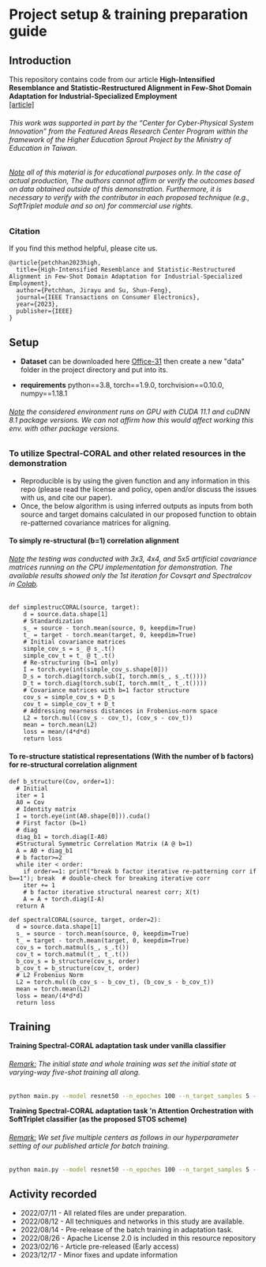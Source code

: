 # Project setup & training preparation guide

## Introduction
This repository contains code from our article **High-Intensified Resemblance and Statistic-Restructured Alignment in Few-Shot Domain Adaptation for Industrial-Specialized Employment**<br/> [[article]](https://ieeexplore.ieee.org/document/10045719)

###### This work was supported in part by the “Center for Cyber-Physical System Innovation” from the Featured Areas Research Center Program within the framework of the Higher Education Sprout Project by the Ministry of Education in Taiwan.

###### <ins>Note</ins> all of this material is for educational purposes only. In the case of actual production, The authors cannot affirm or verify the outcomes based on data obtained outside of this demonstration. Furthermore, it is necessary to verify with the contributor in each proposed technique (e.g., SoftTriplet module and so on) for commercial use rights.

### Citation
If you find this method helpful, please cite us.
```
@article{petchhan2023high,
  title={High-Intensified Resemblance and Statistic-Restructured Alignment in Few-Shot Domain Adaptation for Industrial-Specialized Employment},
  author={Petchhan, Jirayu and Su, Shun-Feng},
  journal={IEEE Transactions on Consumer Electronics},
  year={2023},
  publisher={IEEE}
}
```

## Setup
* **Dataset** can be downloaded here [Office-31](https://faculty.cc.gatech.edu/~judy/domainadapt/) then create a new "data" folder in the project directory and put into its.

* **requirements** python==3.8, torch==1.9.0, torchvision==0.10.0, numpy==1.18.1
###### <ins>Note</ins> the considered environment runs on GPU with CUDA 11.1 and cuDNN 8.1 package versions. We can not affirm how this would affect working this env. with other package versions.

### To utilize Spectral-CORAL and other related resources in the demonstration
* Reproducible is by using the given function and any information in this repo (please read the license and policy, open and/or discuss the issues with us, and cite our paper). 
* Once, the below algorithm is using inferred outputs as inputs from both source and target domains calculated in our proposed function to obtain re-patterned covariance matrices for aligning.

#### To simply re-structural (b=1) correlation alignment
###### <ins>Note</ins> the testing was conducted with 3x3, 4x4, and 5x5 artificial covariance matrices running on the CPU implementation for demonstration. The available results showed only the 1st iteration for Covsqrt and Spectralcov in [Colab](https://colab.research.google.com/drive/1GV9XwNr2ONMmCTTVkFGj-4P-RouCphCh#scrollTo=CrQgvne8fF0Y).
```python3
def simplestrucCORAL(source, target):
    d = source.data.shape[1]
    # Standardization
    s_ = source - torch.mean(source, 0, keepdim=True)
    t_ = target - torch.mean(target, 0, keepdim=True)
    # Initial covariance matrices
    simple_cov_s = s_ @ s_.t()
    simple_cov_t = t_ @ t_.t()
    # Re-structuring (b=1 only)
    I = torch.eye(int(simple_cov_s.shape[0]))
    D_s = torch.diag(torch.sub(I, torch.mm(s_, s_.t())))
    D_t = torch.diag(torch.sub(I, torch.mm(t_, t_.t())))
    # Covariance matrices with b=1 factor structure
    cov_s = simple_cov_s + D_s
    cov_t = simple_cov_t + D_t
    # Addressing nearness distances in Frobenius-norm space
    L2 = torch.mul((cov_s - cov_t), (cov_s - cov_t))
    mean = torch.mean(L2)
    loss = mean/(4*d*d)
    return loss
```
#### To re-structure statistical representations (With the number of b factors) for re-structural correlation alignment
```python3
def b_structure(Cov, order=1):
  # Initial
  iter = 1
  A0 = Cov
  # Identity matrix
  I = torch.eye(int(A0.shape[0])).cuda()
  # First factor (b=1)
  # diag
  diag_b1 = torch.diag(I-A0)
  #Structural Symmetric Correlation Matrix (A @ b=1)
  A = A0 + diag_b1
  # b factor>=2
  while iter < order:
    if order==1: print("break b factor iterative re-patterning corr if b==1"); break  # double-check for breaking iterative corr
    iter += 1
    # b factor iterative structural nearest corr; X(t)
    A = A + torch.diag(I-A)
  return A

def spectralCORAL(source, target, order=2):
  d = source.data.shape[1]
  s_ = source - torch.mean(source, 0, keepdim=True)
  t_ = target - torch.mean(target, 0, keepdim=True)
  cov_s = torch.matmul(s_, s_.t())
  cov_t = torch.matmul(t_, t_.t())
  b_cov_s = b_structure(cov_s, order)
  b_cov_t = b_structure(cov_t, order)
  # L2 Frobenius Norm
  L2 = torch.mul((b_cov_s - b_cov_t), (b_cov_s - b_cov_t))
  mean = torch.mean(L2)
  loss = mean/(4*d*d)
  return loss
```

## Training
**Training Spectral-CORAL adaptation task under vanilla classifier**
###### <ins>Remark:</ins> The initial state and whole training was set the initial state at varying-way five-shot training all along.
```bash
python main.py --model resnet50 --n_epoches 100 --n_target_samples 5 --batch_size 31 --mini_batch_size_g_h 31 --data_type office31 --source amazon --target webcam --dim 31 --C 31 --K 1 --la 1 --att_type n --tf_inv_loss spectralcoral --robust_order 6 --metatest n --mutation r --mutation_style mixup --alpha_mix 0.2 --da_type UDA
```

**Training Spectral-CORAL adaptation task 'n Attention Orchestration with SoftTriplet classifier (as the proposed STOS scheme)**<br/>
###### <ins>Remark:</ins> We set five multiple centers as follows in our hyperparameter setting of our published article for batch training.
```bash
python main.py --model resnet50 --n_epoches 100 --n_target_samples 5 --batch_size 31 --mini_batch_size_g_h 31 --data_type office31 --source amazon --target webcam --dim 155 --C 31 --K 5 --la 5 --att_type orcat --tf_inv_loss spectralcoral --robust_order 6 --metatest n --mutation r --mutation_style mixup --alpha_mix 0.2 --da_type UDA
```

## Activity recorded
- 2022/07/11 - All related files are under preparation.
- 2022/08/12 - All techniques and networks in this study are available.
- 2022/08/14 - Pre-release of the batch training in adaptation task.
- 2022/08/26 - Apache License 2.0 is included in this resource repository
- 2023/02/16 - Article pre-released (Early access)
- 2023/12/17 - Minor fixes and update information
